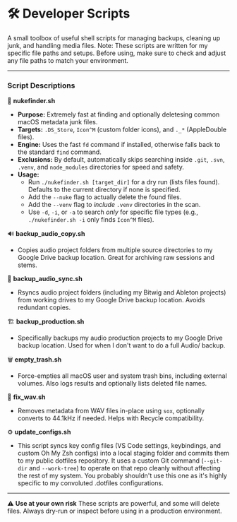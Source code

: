 # 🛠️ Developer Scripts

A small toolbox of useful shell scripts for managing backups, cleaning up junk, and handling media files. Note: These scripts are written for my specific file paths and setups. Before using, make sure to check and adjust any file paths to match your environment.

---

### Script Descriptions

🧹 **nukefinder.sh**

* **Purpose:** Extremely fast at finding and optionally deletesing common macOS metadata junk files.
* **Targets:** `.DS_Store`, `Icon^M` (custom folder icons), and `._*` (AppleDouble files).
* **Engine:** Uses the fast `fd` command if installed, otherwise falls back to the standard `find` command.
* **Exclusions:** By default, automatically skips searching inside `.git`, `.svn`, `.venv`, and `node_modules` directories for speed and safety.
* **Usage:**
    * Run `./nukefinder.sh [target_dir]` for a dry run (lists files found). Defaults to the current directory if none is specified.
    * Add the `--nuke` flag to actually delete the found files.
    * Add the `--venv` flag to *include* `.venv` directories in the scan.
    * Use `-d`, `-i`, or `-a` to search *only* for specific file types (e.g., `./nukefinder.sh -i` only finds `Icon^M` files).

🔊 **backup_audio_copy.sh**

* Copies audio project folders from multiple source directories to my Google Drive backup location. Great for archiving raw sessions and stems.

🔁 **backup_audio_sync.sh**

* Rsyncs audio project folders (including my Bitwig and Ableton projects) from working drives to my Google Drive backup location. Avoids redundant copies.

🏗️ **backup_production.sh**

* Specifically backups my audio production projects to my Google Drive backup location. Used for when I don't want to do a full Audio/ backup.

🗑️ **empty_trash.sh**

* Force-empties all macOS user and system trash bins, including external volumes. Also logs results and optionally lists deleted file names.

🔧 **fix_wav.sh**

* Removes metadata from WAV files in-place using `sox`, optionally converts to 44.1kHz if needed. Helps with Recycle compatibility.

⚙️ **update_configs.sh**

* This script syncs key config files (VS Code settings, keybindings, and custom Oh My Zsh configs) into a local staging folder and commits them to my public dotfiles repository. It uses a custom Git command (`--git-dir` and `--work-tree`) to operate on that repo cleanly without affecting the rest of my system. You probably shouldn't use this one as it's highly specific to my convoluted .dotfiles configurations.

---

⚠️ **Use at your own risk**
These scripts are powerful, and some will delete files. Always dry-run or inspect before using in a production environment.